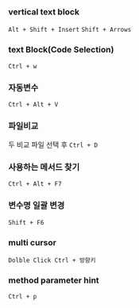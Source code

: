 ### vertical text block
`Alt + Shift + Insert`
`Shift + Arrows`

### text Block(Code Selection)
`Ctrl + w`

### 자동변수
`Ctrl + Alt + V`

### 파일비교
두 비교 파일 선택 후 `Ctrl + D`

### 사용하는 메서드 찾기
`Ctrl + Alt + F7`

### 변수명 일괄 변경
`Shift + F6`

### multi cursor
`Dolble Click Ctrl + 방향키`

### method parameter hint
`Ctrl + p`